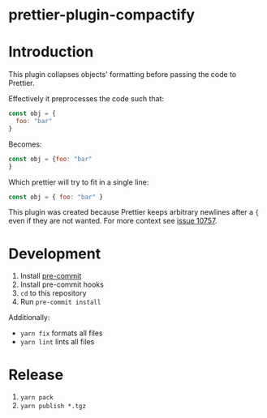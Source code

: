 # prettier-plugin-compactify

# Introduction

This plugin collapses objects' formatting before passing the code to Prettier.

Effectively it preprocesses the code such that:

```js
const obj = {
  foo: "bar"
}
```

Becomes:

```js
const obj = {foo: "bar"
}
```

Which prettier will try to fit in a single line:

```js
const obj = { foo: "bar" }
```

This plugin was created because Prettier keeps arbitrary newlines after a `{`
even if they are not wanted. For more context see
[issue 10757](https://github.com/prettier/prettier/issues/10757).

# Development

1. Install [pre-commit](https://github.com/pre-commit/pre-commit)
2. Install pre-commit hooks
  1. `cd` to this repository
  2. Run `pre-commit install`

Additionally:

- `yarn fix` formats all files
- `yarn lint` lints all files
# Release

1. `yarn pack`
2. `yarn publish *.tgz`
